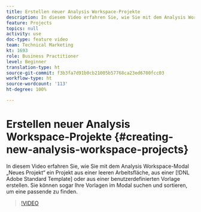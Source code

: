 ```yaml
---
title: Erstellen neuer Analysis Workspace-Projekte
description: In diesem Video erfahren Sie, wie Sie mit dem Analysis Workspace-Modal „Neues Projekt“ ein Projekt aus einer leeren Arbeitsfläche, einer Adobe-Standardvorlage oder einer benutzerdefinierten Vorlage erstellen. Sie können sogar Ihre Vorlagen im Modal suchen und sortieren, um eine passende zu finden.
feature: Projects
topics: null
activity: use
doc-type: feature video
team: Technical Marketing
kt: 1693
role: Business Practitioner
level: Beginner
translation-type: ht
source-git-commit: f3b3fa7d91b0cb21005b57768ca23ed6700fcc03
workflow-type: ht
source-wordcount: '113'
ht-degree: 100%

---
```



# Erstellen neuer Analysis Workspace-Projekte {#creating-new-analysis-workspace-projects}

In diesem Video erfahren Sie, wie Sie mit dem Analysis Workspace-Modal „Neues Projekt“ ein Projekt aus einer leeren Arbeitsfläche, aus einer [!DNL Adobe Standard Template] oder aus einer benutzerdefinierten Vorlage erstellen. Sie können sogar Ihre Vorlagen im Modal suchen und sortieren, um eine passende zu finden.

>[!VIDEO](https://video.tv.adobe.com/v/23233/?quality=12)
